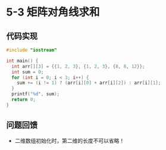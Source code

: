 # 5-3 矩阵对角线求和

## 代码实现
```cpp
#include "iostream"

int main() {
  int arr[][3] = {{1, 2, 3}, {1, 2, 3}, {8, 8, 12}};
  int sum = 0;
  for (int i = 0; i < 3; i++) {
    sum += (i != 1) ? (arr[i][0] + arr[i][2]) : arr[i][1];
  }
  printf("%d", sum);
  return 0;
}
```

## 问题回馈

- 二维数组初始化时，第二维的长度不可以省略！
